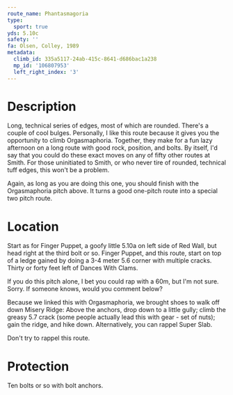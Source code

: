 ```yaml
---
route_name: Phantasmagoria
type:
  sport: true
yds: 5.10c
safety: ''
fa: Olsen, Colley, 1989
metadata:
  climb_id: 335a5117-24ab-415c-8641-d686bac1a238
  mp_id: '106807953'
  left_right_index: '3'
---
```

# Description
Long, technical series of edges, most of which are rounded.  There's a couple of cool bulges.  Personally, I like this route because it gives you the opportunity to climb Orgasmaphoria.  Together, they make for a fun lazy afternoon on a long route with good rock, position, and bolts.  By itself, I'd say that you could do these exact moves on any of fifty other routes at Smith.  For those uninitiated to Smith, or who never tire of rounded, technical tuff edges, this won't be a problem.

Again, as long as you are doing this one, you should finish with the Orgasmaphoria pitch above.  It turns a good one-pitch route into a special two pitch route.

# Location
Start as for Finger Puppet, a goofy little 5.10a on left side of Red Wall, but head right at the third bolt or so.  Finger Puppet, and this route, start on top of a ledge gained by doing a 3-4 meter 5.6 corner with multiple cracks.  Thirty or forty feet left of Dances With Clams.

If you do this pitch alone, I bet you could rap with a 60m, but I'm not sure.  Sorry.  If someone knows, would you comment below?

Because we linked this with Orgasmaphoria, we brought shoes to walk off down Misery Ridge: Above the anchors, drop down to a little gully; climb the greasy 5.7 crack (some people actually lead this with gear - set of nuts); gain the ridge, and hike down.  Alternatively, you can rappel Super Slab.

Don't try to rappel this route.

# Protection
Ten bolts or so with bolt anchors.
